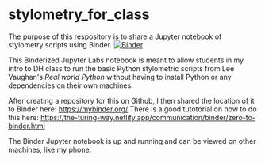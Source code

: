 # stylometry_for_class
The purpose of this respository is to share a Jupyter notebook of stylometry scripts using Binder.
[![Binder](https://mybinder.org/badge_logo.svg)](https://mybinder.org/v2/gh/snowka/stylometry_for_class/HEAD)

This Binderized Jupyter Labs notebook is meant to allow students in my intro to DH class to run the basic Python stylometric scripts from Lee Vaughan's _Real world Python_ without having to install Python or any dependencies on their own machines.

After creating a repository for this on Github, I then shared the location of it to Binder here: https://mybinder.org/
There is a good tutotorial on how to do this here: https://the-turing-way.netlify.app/communication/binder/zero-to-binder.html

The Binder Jupyter notebook is up and running and can be viewed on other machines, like my phone.


